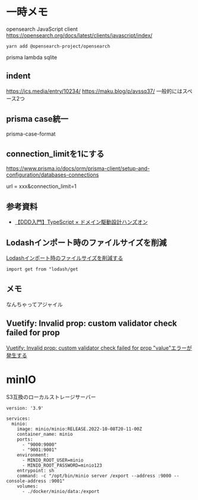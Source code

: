 # 一時メモ

opensearch JavaScript client
https://opensearch.org/docs/latest/clients/javascript/index/
```
yarn add @opensearch-project/opensearch
```

prisma lambda sqlite

## indent
https://ics.media/entry/10234/
https://maku.blog/p/avssq37/
一般的にはスペース2つ

## prisma case統一
prisma-case-format

## connection_limitを1にする
https://www.prisma.io/docs/orm/prisma-client/setup-and-configuration/databases-connections

url = xxx&connection_limit=1

## 参考資料
- [【DDD入門】TypeScript × ドメイン駆動設計ハンズオン](https://zenn.dev/yamachan0625/books/ddd-hands-on)

## Lodashインポート時のファイルサイズを削減
[Lodashインポート時のファイルサイズを削減する](https://qiita.com/ykhirao/items/c3f35373267798447dba)
```
import get from "lodash/get
```

## メモ
なんちゃってアジャイル

## Vuetify: Invalid prop: custom validator check failed for prop
[Vuetify: Invalid prop: custom validator check failed for prop "value"エラーが発生する](https://qiita.com/Sicut_study/items/ed41eb541cb6a8eef410)

# minIO
S3互換のローカルストレージサーバー

```
version: '3.9'

services:
  minio:
    image: minio/minio:RELEASE.2022-10-08T20-11-00Z
    container_name: minio
    ports:
      - "9000:9000"
      - "9001:9001"
    environment:
      - MINIO_ROOT_USER=minio
      - MINIO_ROOT_PASSWORD=minio123
    entrypoint: sh
    command: -c "/opt/bin/minio server /export --address :9000 --console-address :9001"
    volumes:
      - ./docker/minio/data:/export
```

